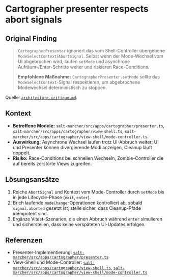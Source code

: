 # Cartographer presenter respects abort signals

## Original Finding
> `CartographerPresenter` ignoriert das vom Shell-Controller übergebene `ModeSelectContext`/`AbortSignal`. Selbst wenn der Mode-Wechsel vom UI abgebrochen wird, laufen `setMode` und asynchrone Aufräum-/Enter-Schritte weiter und riskieren Race-Conditions.
>
> **Empfohlene Maßnahme:** `CartographerPresenter.setMode` sollte das `ModeSelectContext`-Signal respektieren, um abgebrochene Modewechsel deterministisch zu stoppen.

Quelle: [`architecture-critique.md`](../architecture-critique.md).

## Kontext
- **Betroffene Module:** `salt-marcher/src/apps/cartographer/presenter.ts`, `salt-marcher/src/apps/cartographer/view-shell.ts`, `salt-marcher/src/apps/cartographer/view-shell/mode-controller.ts`.
- **Auswirkung:** Asynchrone Wechsel laufen trotz UI-Abbruch weiter; UI und Presenter können divergierende Modi anzeigen, Cleanup läuft doppelt.
- **Risiko:** Race-Conditions bei schnellen Wechseln, Zombie-Controller die auf bereits zerstörte Views zugreifen.

## Lösungsansätze
1. Reiche `AbortSignal` und Kontext vom Mode-Controller durch `setMode` bis in jede Lifecycle-Phase (`exit`, `enter`).
2. Brich laufende `modeChange`-Operationen kontrolliert ab, sobald `signal.aborted` gesetzt ist; stelle sicher, dass Cleanup-Pfade idempotent sind.
3. Ergänze Vitest-Szenarien, die einen Abbruch während `enter` simulieren und sicherstellen, dass keine verspäteten UI-Updates erfolgen.

## Referenzen
- Presenter-Implementierung: [`salt-marcher/src/apps/cartographer/presenter.ts`](../salt-marcher/src/apps/cartographer/presenter.ts)
- View-Shell und Mode-Controller: [`salt-marcher/src/apps/cartographer/view-shell.ts`](../salt-marcher/src/apps/cartographer/view-shell.ts), [`salt-marcher/src/apps/cartographer/view-shell/mode-controller.ts`](../salt-marcher/src/apps/cartographer/view-shell/mode-controller.ts)
